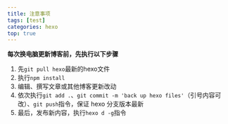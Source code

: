 ```yaml
---
title: 注意事项
tags: [test]
categories: hexo
top: true
---
```




**每次换电脑更新博客前，先执行以下步骤**

1. 先`git pull hexo`最新的hexo文件
2. 执行`npm install`
3. 编辑、撰写文章或其他博客更新改动
4. 依次执行`git add .`、`git commit -m 'back up hexo files'`（引号内容可改）、`git push`指令，保证 hexo 分支版本最新
5. 最后，发布新内容，执行`hexo d -g`指令